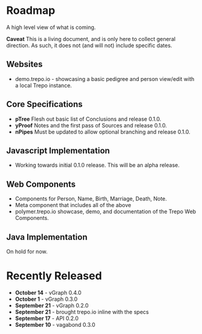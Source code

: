 # Roadmap
A high level view of what is coming.

**Caveat** This is a living document, and is only here to collect general direction. As such, it does not (and will not) include specific dates.

## Websites

* demo.trepo.io - showcasing a basic pedigree and person view/edit with a local Trepo instance.

## Core Specifications

* **pTree** Flesh out basic list of Conclusions and release 0.1.0.
* **yProof** Notes and the first pass of Sources and release 0.1.0.
* **nPipes** Must be updated to allow optional branching and release 0.1.0.

## Javascript Implementation

* Working towards initial 0.1.0 release. This will be an alpha release.

## Web Components

* Components for Person, Name, Birth, Marriage, Death, Note.
* Meta component that includes all of the above
* polymer.trepo.io showcase, demo, and documentation of the Trepo Web Components.

## Java Implementation
On hold for now.

# Recently Released

* **October 14** - vGraph 0.4.0
* **October 1** - vGraph 0.3.0
* **September 21** - vGraph 0.2.0
* **September 21** - brought trepo.io inline with the specs
* **September 17** - API 0.2.0
* **September 10** - vagabond 0.3.0